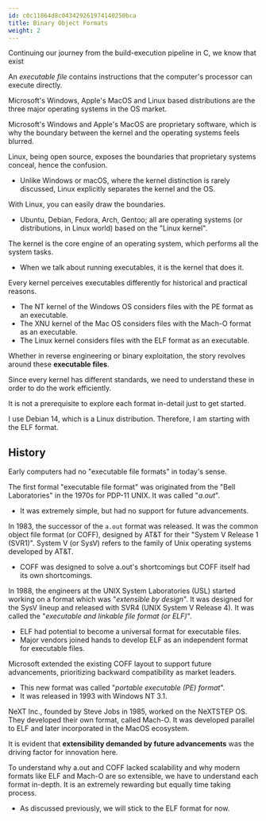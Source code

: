 ```yaml
---
id: c0c11864d8c043429261974140250bca
title: Binary Object Formats
weight: 2
---
```


Continuing our journey from the build-execution pipeline in C, we know that exist

An *executable file* contains instructions that the computer's processor can execute directly.

Microsoft's Windows, Apple's MacOS and Linux based distributions are the three major operating systems in the OS market.

Microsoft's Windows and Apple's MacOS are proprietary software, which is why the boundary between the kernel and the operating systems feels blurred.

Linux, being open source, exposes the boundaries that proprietary systems conceal, hence the confusion.
  - Unlike Windows or macOS, where the kernel distinction is rarely discussed, Linux explicitly separates the kernel and the OS.

With Linux, you can easily draw the boundaries.
  - Ubuntu, Debian, Fedora, Arch, Gentoo; all are operating systems (or distributions, in Linux world) based on the "Linux kernel".

The kernel is the core engine of an operating system, which performs all the system tasks.
  - When we talk about running executables, it is the kernel that does it.

Every kernel perceives executables differently for historical and practical reasons.
  - The NT kernel of the Windows OS considers files with the PE format as an executable.
  - The XNU kernel of the Mac OS considers files with the Mach-O format as an executable.
  - The Linux kernel considers files with the ELF format as an executable.

Whether in reverse engineering or binary exploitation, the story revolves around these **executable files**.

Since every kernel has different standards, we need to understand these in order to do the work efficiently.

It is not a prerequisite to explore each format in-detail just to get started.

I use Debian 14, which is a Linux distribution. Therefore, I am starting with the ELF format.

## History

Early computers had no "executable file formats" in today's sense.

The first formal "executable file format" was originated from the "Bell Laboratories" in the 1970s for PDP-11 UNIX. It was called "*a.out*".
  - It was extremely simple, but had no support for future advancements.

In 1983, the successor of the `a.out` format was released. It was the common object file format (or COFF), designed by AT&T for their "System V Release 1 (SVR1)". System V (or SysV) refers to the family of Unix operating systems developed by AT&T.
  - COFF was designed to solve a.out's shortcomings but COFF itself had its own shortcomings.

In 1988, the engineers at the UNIX System Laboratories (USL) started working on a format which was "*extensible by design*". It was designed for the SysV lineup and released with SVR4 (UNIX System V Release 4). It was called the "*executable and linkable file format (or ELF)*".
  - ELF had potential to become a universal format for executable files.
  - Major vendors joined hands to develop ELF as an independent format for executable files.

Microsoft extended the existing COFF layout to support future advancements, prioritizing backward compatibility as market leaders.
  - This new format was called "*portable executable (PE) format*".
  - It was released in 1993 with Windows NT 3.1.

NeXT Inc., founded by Steve Jobs in 1985, worked on the NeXTSTEP OS. They developed their own format, called Mach-O. It was developed parallel to ELF and later incorporated in the MacOS ecosystem.

It is evident that **extensibility demanded by future advancements** was the driving factor for innovation here.

To understand why a.out and COFF lacked scalability and why modern formats like ELF and Mach-O are so extensible, we have to understand each format in-depth. It is an extremely rewarding but equally time taking process.
  - As discussed previously, we will stick to the ELF format for now.